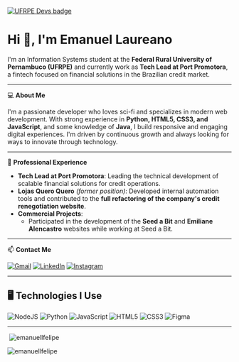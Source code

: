 [![UFRPE Devs badge](https://raw.githubusercontent.com/ufrpe-devs/comunidade/main/media/ufrpe-devs-badge.svg)](https://github.com/ufrpe-devs/comunidade)

# Hi 👋, I'm Emanuel Laureano

I'm an Information Systems student at the **Federal Rural University of Pernambuco (UFRPE)** and currently work as **Tech Lead at Port Promotora**, a fintech focused on financial solutions in the Brazilian credit market.

---

💻 **About Me**

I'm a passionate developer who loves sci-fi and specializes in modern web development. With strong experience in **Python, HTML5, CSS3, and JavaScript**, and some knowledge of **Java**, I build responsive and engaging digital experiences. I'm driven by continuous growth and always looking for ways to innovate through technology.

---

🚀 **Professional Experience**

- **Tech Lead at Port Promotora**: Leading the technical development of scalable financial solutions for credit operations.
- **Lojas Quero Quero** *(former position)*: Developed internal automation tools and contributed to the **full refactoring of the company's credit renegotiation website**.
- **Commercial Projects**:
  - Participated in the development of the **Seed a Bit** and **Emiliane Alencastro** websites while working at Seed a Bit.

---

📫 **Contact Me**

[![Gmail](https://img.shields.io/badge/Gmail-D14836?style=for-the-badge&logo=gmail&logoColor=white)](mailto:emanuel.laureanof@gmail.com?body=Hi%2C%20I%20wanna%20talk%20with%20Emanuel%20Laureano)
[![LinkedIn](https://img.shields.io/badge/LinkedIn-0077B5?style=for-the-badge&logo=linkedin&logoColor=white)](https://www.linkedin.com/in/emanuellaureanof)
[![Instagram](https://img.shields.io/badge/Instagram-E4405F?style=for-the-badge&logo=instagram&logoColor=white)](https://www.instagram.com/emanuellfelipe_/)

---

## 🖥️ Technologies I Use

![NodeJS](https://img.shields.io/badge/node.js-6DA55F?style=for-the-badge&logo=node.js&logoColor=white)
![Python](https://img.shields.io/badge/Python-14354C?style=for-the-badge&logo=python&logoColor=white)
![JavaScript](https://img.shields.io/badge/JavaScript-323330?style=for-the-badge&logo=javascript&logoColor=F7DF1E)
![HTML5](https://img.shields.io/badge/HTML5-E34F26?style=for-the-badge&logo=html5&logoColor=white)
![CSS3](https://img.shields.io/badge/CSS3-1572B6?style=for-the-badge&logo=css3&logoColor=white)
![Figma](https://img.shields.io/badge/figma-%23F24E1E.svg?style=for-the-badge&logo=figma&logoColor=white)

---

<p>&nbsp;<img align="center" src="https://github-readme-stats.vercel.app/api?username=emanuellfelipe&show_icons=true&locale=en" alt="emanuellfelipe" /></p>

<p><img align="left" src="https://github-readme-stats.vercel.app/api/top-langs?username=emanuellfelipe&show_icons=true&locale=en&layout=compact" alt="emanuellfelipe" /></p>
